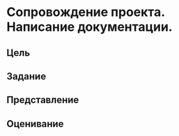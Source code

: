 # Сопровождение проекта. Написание документации.

## Цель

## Задание

## Представление

## Оценивание
